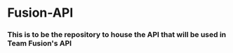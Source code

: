 # Fusion-API
### This is to be the repository to house the API that will be used in Team Fusion's API
